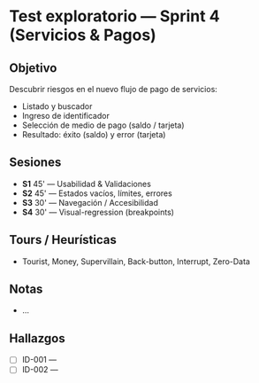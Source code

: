 # Test exploratorio — Sprint 4 (Servicios & Pagos)

## Objetivo
Descubrir riesgos en el nuevo flujo de pago de servicios:
- Listado y buscador
- Ingreso de identificador
- Selección de medio de pago (saldo / tarjeta)
- Resultado: éxito (saldo) y error (tarjeta)

## Sesiones
- **S1** 45' — Usabilidad & Validaciones
- **S2** 45' — Estados vacíos, límites, errores
- **S3** 30' — Navegación / Accesibilidad
- **S4** 30' — Visual-regression (breakpoints)

## Tours / Heurísticas
- Tourist, Money, Supervillain, Back-button, Interrupt, Zero-Data

## Notas
- …

## Hallazgos
- [ ] ID-001 —
- [ ] ID-002 —
